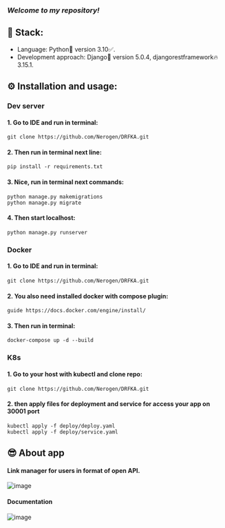 ### _Welcome to my repository!_
## 🎸 Stack:
- Language: Python🐍 version 3.10✅.
- Development approach: Django🔨 version 5.0.4, djangorestframework🔥 3.15.1.
## ⚙ Installation and usage:
### Dev server
#### 1. Go to IDE and run in terminal:
    git clone https://github.com/Nerogen/DRFKA.git
#### 2. Then run in terminal next line:
    pip install -r requirements.txt
#### 3. Nice, run in terminal next commands:
    python manage.py makemigrations 
    python manage.py migrate 
#### 4. Then start localhost:
    python manage.py runserver
### Docker
#### 1. Go to IDE and run in terminal:
    git clone https://github.com/Nerogen/DRFKA.git
#### 2. You also need installed docker with compose plugin:
    guide https://docs.docker.com/engine/install/
#### 3. Then run in terminal:
    docker-compose up -d --build
### K8s
#### 1. Go to your host with kubectl and clone repo:
    git clone https://github.com/Nerogen/DRFKA.git
#### 2. then apply files for deployment and service for access your app on 30001 port
    kubectl apply -f deploy/deploy.yaml
    kubectl apply -f deploy/service.yaml

## 😎 About app
#### Link manager for users in format of open API.
![image](https://github.com/Nerogen/Mogy-Tolko-Full-Stack/assets/72101790/0a901777-98e8-4036-b2b8-122ea91bb7bb)

#### Documentation
![image](https://github.com/Nerogen/Mogy-Tolko-Full-Stack/assets/72101790/c236ce83-8dce-4e7d-8899-ae6098bb2627)